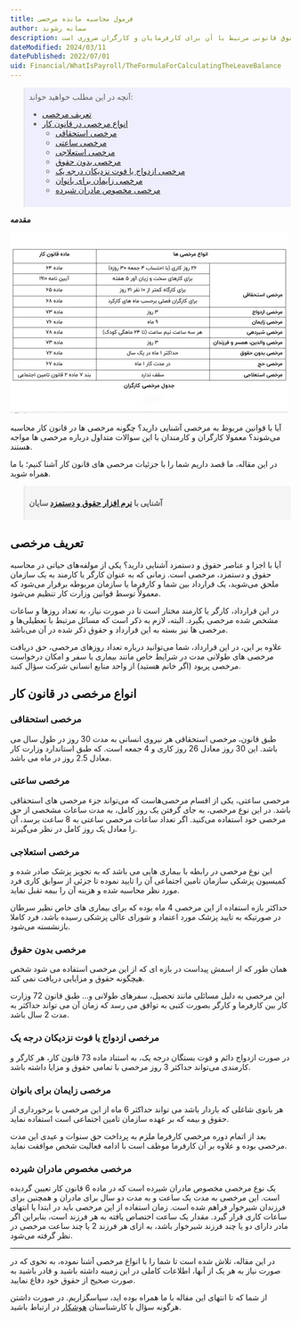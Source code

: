 ```yaml
---
title: فرمول محاسبه مانده مرخصی
author: سمانه رشوند
description: مبلغ مرخصی مانده بر اساس حقوق و مزایای دریافتی کارگر و با استفاده از فرمول ارائه شده در این مقاله محاسبه می‌شود. آگاهی از فرمول محاسبه مانده مرخصی و حقوق قانونی مرتبط با آن برای کارفرمایان و کارگران ضروری است.
dateModified: 2024/03/11
datePublished: 2022/07/01
uid: Financial/WhatIsPayroll/TheFormulaForCalculatingTheLeaveBalance
---
```

<blockquote style="background-color:#eeeefc; padding:0.5rem">
آنچه در این مطلب خواهید خواند:

- [تعریف مرخصی](#تعریف-مرخصی)
- [انواع مرخصی در قانون کار](#انواع-مرخصی-در-قانون-کار)
    - [مرخصی استحقاقی](#مرخصی-استحقاقی)
    - [مرخصی ساعتی](#مرخصی-ساعتی)
    - [مرخصی استعلاجی](#مرخصی-استعلاجی)
    - [مرخصی بدون حقوق](#مرخصی-بدون-حقوق)
    - [مرخصی ازدواج یا فوت نزدیکان درجه یک](#مرخصی-ازدواج-یا-فوت-نزدیکان-درجه-یک)
    - [مرخصی زایمان برای بانوان](#مرخصی-زایمان-برای-بانوان)
    - [مرخصی مخصوص مادران شیرده](#مرخصی-مخصوص-مادران-شیرده)

</blockquote>

**مقدمه**

![جدول مرخصی کارگران](./Images/EmployeeLeaveSchedule-02.webp)

آیا با قوانین مربوط به مرخصی آشنایی دارید؟ چگونه مرخصی ها در قانون کار محاسبه می‌شوند؟ معمولا کارگران و کارمندان با این سوالات متداول درباره مرخصی ها مواجه هستند.

در این مقاله، ما قصد داریم شما را با جزئیات مرخصی های قانون کار آشنا کنیم؛ با ما همراه شوید.

<blockquote style="background-color:#f5f5f5; padding:0.5rem">
<p><strong>آشنایی با <a href="https://www.hooshkar.com/Software/Sayan/Module/Payroll" target="_blank">نرم افزار حقوق و دستمزد</a> سایان</strong></p></blockquote>

## تعریف مرخصی
آیا با اجزا و عناصر حقوق و دستمزد آشنایی دارید؟ یکی از مولفه‌های حیاتی در محاسبه حقوق و دستمزد، مرخصی است. زمانی که به عنوان کارگر یا کارمند به یک سازمان ملحق می‌شوید، یک قرارداد بین شما و کارفرما یا سازمان مربوطه برقرار می‌شود که معمولاً توسط قوانین وزارت کار تنظیم می‌شود.

در این قرارداد، کارگر یا کارمند مختار است تا در صورت نیاز، به تعداد روزها و ساعات مشخص شده مرخصی بگیرد. البته، لازم به ذکر است که مسائل مرتبط با تعطیلی‌ها و مرخصی ها نیز بسته به این قرارداد و حقوق ذکر شده در آن می‌باشد.

علاوه بر این، در این قرارداد، شما می‌توانید درباره تعداد روزهای مرخصی، حق دریافت مرخصی های طولانی مدت در شرایط خاص مانند بیماری یا سفر و امکان درخواست مرخصی پریود (اگر خانم هستید) از واحد منابع انسانی شرکت سؤال کنید.

## انواع مرخصی در قانون کار

### مرخصی استحقاقی

طبق قانون، مرخصی استحقاقی هر نیروی انسانی به مدت 30 روز در طول سال می باشد. این 30 روز معادل 26 روز کاری و 4 جمعه است. که طبق استاندارد وزارت کار معادل 2.5 روز در ماه می باشد.

### مرخصی ساعتی
مرخصی ساعتی، یکی از اقسام مرخصی‌هاست که می‌تواند جزء مرخصی های استحقاقی باشد. در این نوع مرخصی، به جای گرفتن یک روز کامل، به مدت ساعات مشخصی از حق مرخصی خود استفاده می‌کنید. اگر تعداد ساعات مرخصی ساعتی به 8 ساعت برسد، آن را معادل یک روز کامل در نظر می‌گیرند.

### مرخصی استعلاجی

این نوع مرخصی در رابطه با بیماری هایی می باشد که به تجویز پزشک صادر شده و کمیسیون پزشکی سازمان تامین اجتماعی آن را تایید نموده تا جزئی از سوابق کاری فرد مورد نظر محاسبه شده و هزینه آن را بیمه تقبل نماید. 

حداکثر بازه استفاده از این مرخصی 4 ماه بوده که برای بیماری های خاص نظیر سرطان در صورتیکه به تایید پزشک مورد اعتماد و شورای عالی پزشکی رسیده باشد، فرد کاملا بازنشسته می‌شود.

### مرخصی بدون حقوق

همان طور که از اسمش پیداست در بازه ای که از این مرخصی استفاده می شود شخص هیچگونه حقوق و مزایایی دریافت نمی کند. 

این مرخصی به دلیل مسائلی مانند تحصیل، سفرهای طولانی و... طبق قانون 72 وزارت کار بین کارفرما و کارگر بصورت کتبی به توافق می رسد که زمان آن می تواند حداکثر به مدت 2 سال باشد.

### مرخصی ازدواج یا فوت نزدیکان درجه یک

در صورت ازدواج دائم و فوت بستگان درجه یک، به استناد ماده 73 قانون کار، هر کارگر و کارمندی می‌تواند حداکثر 3 روز مرخصی با تمامی حقوق و مزایا داشته باشد.

### مرخصی زایمان برای بانوان

هر بانوی شاغلی که باردار باشد می تواند حداکثر 6 ماه از این مرخصی با برخورداری از حقوق و بیمه که بر عهده سازمان تامین اجتماعی است استفاده نماید. 

بعد از اتمام دوره مرخصی کارفرما ملزم به پرداخت حق سنوات و عیدی این مدت مرخصی بوده و علاوه بر آن کارفرما موظف است با ادامه فعالیت شخص موافقت نماید.

### مرخصی مخصوص مادران شیرده
 یک نوع مرخصی مخصوص مادران شیرده است که در ماده 6 قانون کار تعیین گردیده است. این مرخصی به مدت یک ساعت و به مدت دو سال برای مادران و همچنین برای فرزندان شیرخوار فراهم شده است. زمان استفاده از این مرخصی باید در ابتدا یا انتهای ساعات کاری قرار گیرد. مقدار یک ساعت اختصاص یافته به هر فرزند است، بنابراین اگر مادر دارای دو یا چند فرزند شیرخوار باشد، به ازای هر فرزند 2 یا چند ساعت مرخصی در نظر گرفته می‌شود.


---
در این مقاله، تلاش شده است تا شما را با انواع مرخصی آشنا نموده، به نحوی که در صورت نیاز به هر یک از آنها، اطلاعات کاملی در این زمینه داشته باشید و قادر باشید به صورت صحیح از حقوق خود دفاع نمایید. 

از شما که تا انتهای این مقاله با ما همراه بوده اید، سپاسگزاریم. در صورت داشتن هرگونه سؤال با کارشناسنان <a href="https://www.hooshkar.com" target="_blank">هوشکار</a> در ارتباط باشید.